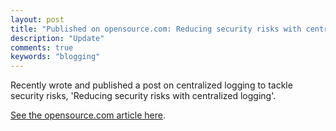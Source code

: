 ```yaml
---
layout: post
title: "Published on opensource.com: Reducing security risks with centralized logging"
description: "Update"
comments: true
keywords: "blogging"
---
```


Recently wrote and published a post on centralized logging to tackle security risks, 'Reducing security risks with centralized logging'.

[See the opensource.com article here](https://opensource.com/article/19/2/reducing-security-risks-centralized-logging).
